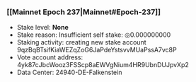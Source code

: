### [[Mainnet Epoch 237|Mainnet#Epoch-237]]
* Stake level: **None**
* Stake reason: Insufficient self stake: ◎0.000000000
* Staking activity: creating new stake account 9qzBqBTsifKiaWEZqZoG6JaPdeYstsvvMUaPssA7vc8P
* Vote account address: 4yk87cJbcWooz3FSScp8aEWVgNium4HR9UbnDUJpvXp2
* Data Center: 24940-DE-Falkenstein